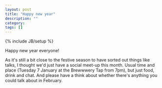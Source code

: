 ```yaml
---
layout: post
title: "Happy new year"
description: ""
category: 
tags: []
---
```

{% include JB/setup %}

Happy new year everyone!

As it's still a bit close to the festive season to have sorted out things like
talks, I thought we'd just have a social meet-up this month. Usual time and
place (Tuesday 7 January at the Brewwwery Tap from 7pm), but just food, drink
and chat. And please have a think about whether there's anything you could talk
about in February.
